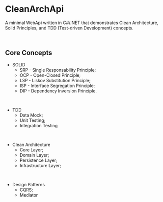 # CleanArchApi

A minimal WebApi written in C#/.NET that demonstrates Clean Architecture, Solid Principles, and TDD (Test-driven Development) concepts.

<br>

## Core Concepts
- SOLID
	- SRP - Single Responsability Principle;
	- OCP - Open-Closed Principle;
	- LSP - Liskov Substitution Principle;
	- ISP - Interface Segregation Principle;
	- DIP - Dependency Inversion Principle.

<br>

- TDD
	- Data Mock;
	- Unit Testing;
	- Integration Testing

<br>

- Clean Architecture
	- Core Layer;
	- Domain Layer;
	- Persistence Layer;
	- Infrastructure Layer;

<br>

- Design Patterns
	- CQRS;
	- Mediator
